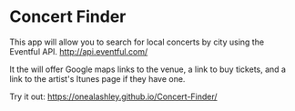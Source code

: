 # Concert Finder

This app will allow you to search for local concerts by city using the Eventful API. http://api.eventful.com/

It the will offer Google maps links to the venue, a link to buy tickets, and a link to the artist's Itunes page if they have one.

Try it out: https://onealashley.github.io/Concert-Finder/
